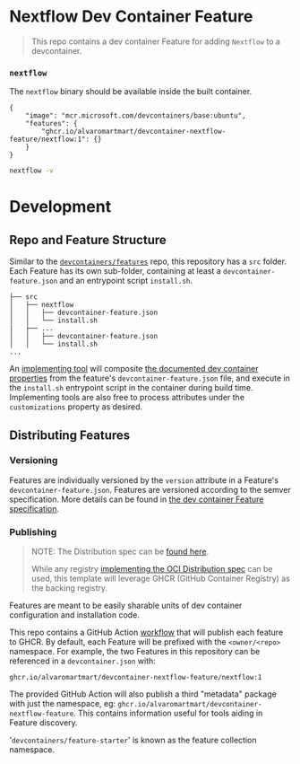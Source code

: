 # Nextflow Dev Container Feature

> This repo contains a dev container Feature for adding `Nextflow` to a devcontainer.
### `nextflow`

The `nextflow` binary should be available inside the built container.

```jsonc
{
    "image": "mcr.microsoft.com/devcontainers/base:ubuntu",
    "features": {
        "ghcr.io/alvaromartmart/devcontainer-nextflow-feature/nextflow:1": {}
    }
}
```

```bash
nextflow -v
```

# Development
## Repo and Feature Structure

Similar to the [`devcontainers/features`](https://github.com/devcontainers/features) repo, this repository has a `src` folder.  Each Feature has its own sub-folder, containing at least a `devcontainer-feature.json` and an entrypoint script `install.sh`. 

```
├── src
│   ├── nextflow
│   │   ├── devcontainer-feature.json
│   │   └── install.sh
|   ├── ...
│   │   ├── devcontainer-feature.json
│   │   └── install.sh
...
```

An [implementing tool](https://containers.dev/supporting#tools) will composite [the documented dev container properties](https://containers.dev/implementors/features/#devcontainer-feature-json-properties) from the feature's `devcontainer-feature.json` file, and execute in the `install.sh` entrypoint script in the container during build time.  Implementing tools are also free to process attributes under the `customizations` property as desired.

## Distributing Features

### Versioning

Features are individually versioned by the `version` attribute in a Feature's `devcontainer-feature.json`.  Features are versioned according to the semver specification. More details can be found in [the dev container Feature specification](https://containers.dev/implementors/features/#versioning).

### Publishing

> NOTE: The Distribution spec can be [found here](https://containers.dev/implementors/features-distribution/).  
>
> While any registry [implementing the OCI Distribution spec](https://github.com/opencontainers/distribution-spec) can be used, this template will leverage GHCR (GitHub Container Registry) as the backing registry.

Features are meant to be easily sharable units of dev container configuration and installation code.  

This repo contains a GitHub Action [workflow](.github/workflows/release.yaml) that will publish each feature to GHCR.  By default, each Feature will be prefixed with the `<owner/<repo>` namespace.  For example, the two Features in this repository can be referenced in a `devcontainer.json` with:

```
ghcr.io/alvaromartmart/devcontainer-nextflow-feature/nextflow:1
```

The provided GitHub Action will also publish a third "metadata" package with just the namespace, eg: `ghcr.io/alvaromartmart/devcontainer-nextflow-feature`.  This contains information useful for tools aiding in Feature discovery.

'`devcontainers/feature-starter`' is known as the feature collection namespace.
